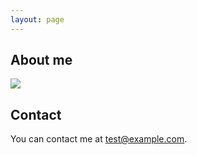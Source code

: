 ```yaml
---
layout: page
---
```


## About me
![](http://placekitten.com/500/250)

## Contact
You can contact me at test@example.com.
